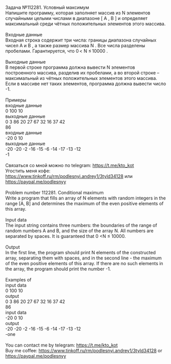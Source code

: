 Задача №112281. Условный максимум<br />Напишите программу, которая заполняет массив из N элементов случайными целыми числами в диапазоне [ A , B ] и определяет максимальный среди чётных положительных элементов этого массива.<br /><br />Входные данные<br />Входная строка содержит три числа: границы диапазона случайных чисел A и B , а также размер массива N . Все числа разделены пробелами. Гарантируется, что 0 < N ≤ 10000 .<br /><br />Выходные данные<br />В первой строке программа должна вывести N элементов построенного массива, разделив их пробелами, а во второй строке – максимальный из чётных положительных элементов этого массива. Если в массиве нет таких элементов, программа должна вывести число -1.<br /><br />Примеры<br />входные данные<br />0 100 10<br />выходные данные<br />0 3 86 20 27 67 32 16 37 42<br />86<br />входные данные<br />-20 0 10<br />выходные данные<br />-20 -20 -2 -16 -15 -6 -14 -17 -13 -12<br />-1<br /><br />Связаться со мной можно по telegram: https://t.me/kto_kot<br />Угостить меня кофе: https://www.tinkoff.ru/rm/podlesnyi.andrey1/3tyld34128 или https://paypal.me/podlesnyy<br /><br />Problem number 112281. Conditional maximum<br />Write a program that fills an array of N elements with random integers in the range [A, B] and determines the maximum of the even positive elements of this array.<br /><br />Input data<br />The input string contains three numbers: the boundaries of the range of random numbers A and B, and the size of the array N. All numbers are separated by spaces. It is guaranteed that 0 <N ≤ 10000.<br /><br />Output<br />In the first line, the program should print N elements of the constructed array, separating them with spaces, and in the second line - the maximum of the even positive elements of this array. If there are no such elements in the array, the program should print the number -1.<br /><br />Examples of<br />input data<br />0 100 10<br />output<br />0 3 86 20 27 67 32 16 37 42<br />86<br />input data<br />-20 0 10<br />output<br />-20 -20 -2 -16 -15 -6 -14 -17 -13 -12<br />-one<br /><br /> You can contact me by telegram: https://t.me/kto_kot <br /> Buy me coffee: https://www.tinkoff.ru/rm/podlesnyi.andrey1/3tyld34128 or https://paypal.me/podlesnyy